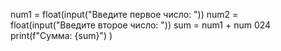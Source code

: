 num1 = float(input("Введите первое число: "))
num2 = float(input("Введите второе число: "))
sum = num1 + num 024
print(f"Сумма: {sum}")
)
